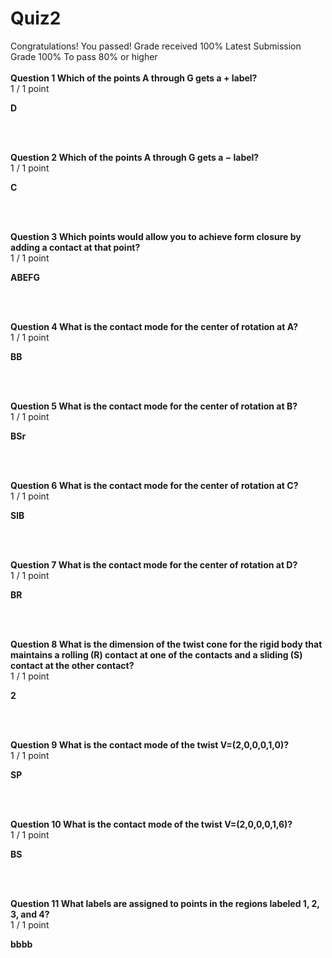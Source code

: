 # Quiz2
Congratulations! You passed!
Grade received 100%
Latest Submission Grade 100%
To pass 80% or higher
<br/>
<br/>
**Question 1 Which of the points A through G gets a + label?**    
1 / 1 point    

**D**   

<br/>
<br/>

**Question 2 Which of the points A through G gets a − label?**    
1 / 1 point

**C**
 
<br/>
<br/>

**Question 3 Which points would allow you to achieve form closure by adding a contact at that point?**    
1 / 1 point

**ABEFG**

<br/>
<br/>

**Question 4 What is the contact mode for the center of rotation at A?**    
1 / 1 point

**BB**
  
<br/>
<br/>

**Question 5 What is the contact mode for the center of rotation at B?**    
1 / 1 point

**BSr**
 
<br/>
<br/>

**Question 6 What is the contact mode for the center of rotation at C?**    
1 / 1 point

**SlB**
 
<br/>
<br/>


**Question 7 What is the contact mode for the center of rotation at D?**    
1 / 1 point

**BR**
 
<br/>
<br/>


**Question 8 What is the dimension of the twist cone for the rigid body that maintains a rolling (R) contact at one of the contacts and a sliding (S) contact at the other contact?**    
1 / 1 point

**2**
 
<br/>
<br/>


**Question 9 What is the contact mode of the twist V=(2,0,0,0,1,0)?**    
1 / 1 point

**SP**
 
<br/>
<br/>


**Question 10 What is the contact mode of the twist V=(2,0,0,0,1,6)?**    
1 / 1 point

**BS**
 
<br/>
<br/>


**Question 11 What labels are assigned to points in the regions labeled 1, 2, 3, and 4?**    
1 / 1 point

**bbbb**
 
<br/>
<br/>


